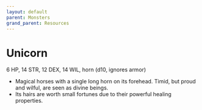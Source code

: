 ```yaml
---
layout: default
parent: Monsters
grand_parent: Resources
---
```


# Unicorn

6 HP, 14 STR, 12 DEX, 14 WIL, horn (d10, ignores armor)

- Magical horses with a single long horn on its forehead. Timid, but proud and wilful, are seen as divine beings.
- Its hairs are worth small fortunes due to their powerful healing properties.
